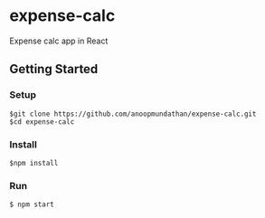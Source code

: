 # expense-calc
Expense calc app in React

## Getting Started
### Setup
```
$git clone https://github.com/anoopmundathan/expense-calc.git
$cd expense-calc
```
### Install
```
$npm install
```
### Run
```
$ npm start
```
